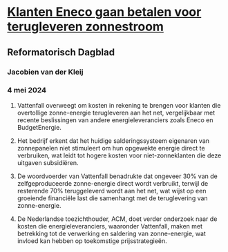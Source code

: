 # [Klanten Eneco gaan betalen voor terugleveren zonnestroom](https://advance.lexis.com/api/document?collection=news&id=urn:contentItem:6BY8-WJH1-F03D-319B-00000-00&context=1519360)
## Reformatorisch Dagblad
### Jacobien van der Kleij
### 4 mei 2024

1. Vattenfall overweegt om kosten in rekening te brengen voor klanten die overtollige zonne-energie terugleveren aan het net, vergelijkbaar met recente beslissingen van andere energieleveranciers zoals Eneco en BudgetEnergie.

2. Het bedrijf erkent dat het huidige salderingssysteem eigenaren van zonnepanelen niet stimuleert om hun opgewekte energie direct te verbruiken, wat leidt tot hogere kosten voor niet-zonneklanten die deze uitgaven subsidiëren.

3. De woordvoerder van Vattenfall benadrukte dat ongeveer 30% van de zelfgeproduceerde zonne-energie direct wordt verbruikt, terwijl de resterende 70% teruggeleverd wordt aan het net, wat wijst op een groeiende financiële last die samenhangt met de teruglevering van zonne-energie.

4. De Nederlandse toezichthouder, ACM, doet verder onderzoek naar de kosten die energieleveranciers, waaronder Vattenfall, maken met betrekking tot de verwerking en saldering van zonne-energie, wat invloed kan hebben op toekomstige prijsstrategieën.